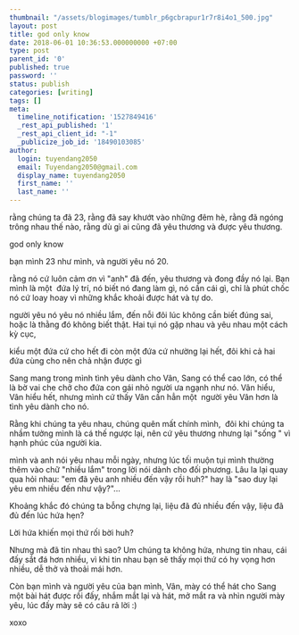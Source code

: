 ```yaml
---
thumbnail: "/assets/blogimages/tumblr_p6gcbrapur1r7r8i4o1_500.jpg"
layout: post
title: god only know
date: 2018-06-01 10:36:53.000000000 +07:00
type: post
parent_id: '0'
published: true
password: ''
status: publish
categories: [writing]
tags: []
meta:
  timeline_notification: '1527849416'
  _rest_api_published: '1'
  _rest_api_client_id: "-1"
  _publicize_job_id: '18490103085'
author:
  login: tuyendang2050
  email: Tuyendang2050@gmail.com
  display_name: tuyendang2050
  first_name: ''
  last_name: ''
---
```

rằng chúng ta đã 23, rằng đã say khướt vào những đêm hè, rằng đã ngóng trông nhau thế nào, rằng dù gì ai cũng đã yêu thương và được yêu thương.


god only know


bạn mình 23 như mình, và người yêu nó 20.


rằng nó cứ luôn cảm ơn vì "anh" đã đến, yêu thương và đong đầy nó lại. Bạn mình là một  đứa lý trí, nó biết nó đang làm gì, nó cần cái gì, chỉ là phút chốc nó cứ loay hoay vì những khắc khoải được hát và tự do.


người yêu nó yêu nó nhiều lắm, đến nỗi đôi lúc không cần biết đúng sai, hoặc là thằng đó không biết thật. Hai tụi nó gặp nhau và yêu nhau một cách kỳ cục,


kiểu một đứa cứ cho hết đi còn một đứa cứ nhường lại hết, đôi khi cả hai đứa cùng cho nên chả nhận được gì


Sang mang trong mình tình yêu dành cho Vân, Sang có thể cao lớn, có thể là bờ vai che chở cho đứa con gái nhỏ người ưa ngạnh như nó. Vân hiểu, Vân hiểu hết, nhưng mình cứ thấy Vân cần hẳn một  người yêu Vân hơn là tình yêu dành cho nó.


Rằng khi chúng ta yêu nhau, chúng quên mất chính mình,  đôi khi chúng ta nhầm tưởng mình là cá thế ngược lại, nên cứ yêu thương nhưng lại "sống " vì hạnh phúc của người kia.


mình và anh nói yêu nhau mỗi ngày, nhưng lúc tối muộn tụi mình thường thêm vào chữ "nhiều lắm" trong lời nói dành cho đối phương. Lâu la lại quay qua hỏi nhau: "em đã yêu anh nhiều đến vậy rồi huh?" hay là "sao duy lại yêu em nhiều đến như vậy?"...


Khoảng khắc đó chúng ta bỗng chựng lại, liệu đã đủ nhiều đến vậy, liệu đã đủ đến lúc hứa hẹn?


Lời hứa khiến mọi thứ rối bời huh?


Nhưng mà đã tin nhau thì sao? Um chúng ta không hứa, nhưng tin nhau, cái đấy sắt đá hơn nhiều, vì khi tin nhau bạn sẽ thấy mọi thứ có hy vọng hơn nhiều, dễ thở và thoải mái hơn.


Còn bạn mình và người yêu của bạn mình, Vân, mày có thể hát cho Sang một bài hát được rồi đấy, nhắm mắt lại và hát, mở mắt ra và nhìn người mày yêu, lúc đấy mày sẽ có câu rả lời :)


xoxo

